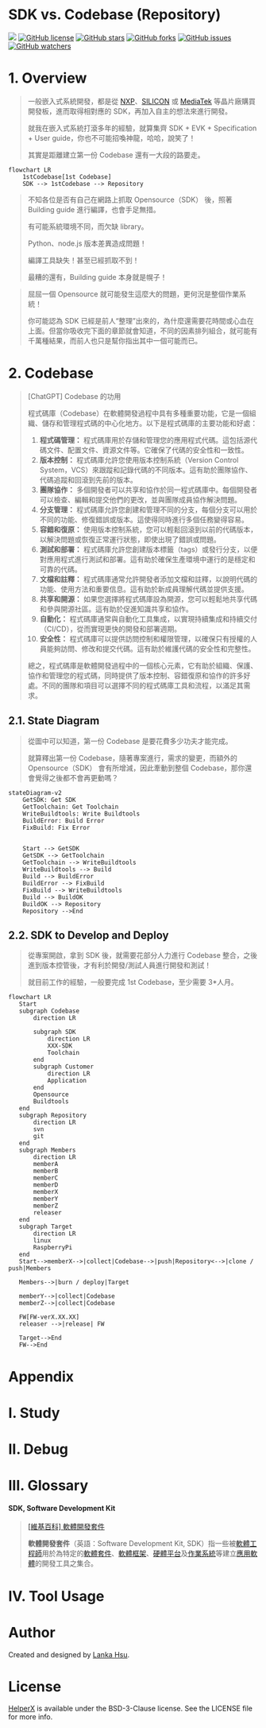 # SDK vs. Codebase (Repository)

[![](https://img.shields.io/badge/Powered%20by-lankahsu%20-brightgreen.svg)](https://github.com/lankahsu520/HelperX)
[![GitHub license][license-image]][license-url]
[![GitHub stars][stars-image]][stars-url]
[![GitHub forks][forks-image]][forks-url]
[![GitHub issues][issues-image]][issues-image]
[![GitHub watchers][watchers-image]][watchers-image]

[license-image]: https://img.shields.io/github/license/lankahsu520/HelperX.svg
[license-url]: https://github.com/lankahsu520/HelperX/blob/master/LICENSE
[stars-image]: https://img.shields.io/github/stars/lankahsu520/HelperX.svg
[stars-url]: https://github.com/lankahsu520/HelperX/stargazers
[forks-image]: https://img.shields.io/github/forks/lankahsu520/HelperX.svg
[forks-url]: https://github.com/lankahsu520/HelperX/network
[issues-image]: https://img.shields.io/github/issues/lankahsu520/HelperX.svg
[issues-url]: https://github.com/lankahsu520/HelperX/issues
[watchers-image]: https://img.shields.io/github/watchers/lankahsu520/HelperX.svg
[watchers-url]: https://github.com/lankahsu520/HelperX/watchers

# 1. Overview

>一般嵌入式系統開發，都是從 [NXP](https://www.nxp.com)、[SILICON](https://www.silabs.com) 或 [MediaTek](https://www.mediatek.tw) 等晶片廠購買開發板，進而取得相對應的 SDK，再加入自主的想法來進行開發。
>
>就我在嵌入式系統打滾多年的經驗，就算集齊 SDK + EVK + Specification + User guide，你也不可能招喚神龍，哈哈，說笑了！
>
>其實是距離建立第一份 Codebase 還有一大段的路要走。
>
```mermaid
flowchart LR
	1stCodebase[1st Codebase]
	SDK --> 1stCodebase --> Repository

```

> 不知各位是否有自己在網路上抓取 Opensource（SDK） 後，照著 Building guide 進行編譯，也會手足無措。
>
> 有可能系統環境不同，而欠缺 library。
>
> Python、node.js 版本差異造成問題！
>
> 編譯工具缺失！甚至已經抓取不到！
>
> 最糟的還有，Building guide 本身就是幌子！

>屈屈一個 Opensource 就可能發生這麼大的問題，更何況是整個作業系統！
>
>你可能認為 SDK 已經是前人“整理”出來的，為什麼還需要花時間或心血在上面。但當你吸收完下面的章節就會知道，不同的因素排列組合，就可能有千萬種結果，而前人也只是幫你指出其中一個可能而已。

# 2. Codebase

>[ChatGPT] Codebase 的功用
>
>程式碼庫（Codebase）在軟體開發過程中具有多種重要功能，它是一個組織、儲存和管理程式碼的中心化地方。以下是程式碼庫的主要功能和好處：
>
>1. **程式碼管理：** 程式碼庫用於存儲和管理您的應用程式代碼。這包括源代碼文件、配置文件、資源文件等。它確保了代碼的安全性和一致性。
>2. **版本控制：** 程式碼庫允許您使用版本控制系統（Version Control System，VCS）來跟蹤和記錄代碼的不同版本。這有助於團隊協作、代碼追蹤和回滾到先前的版本。
>3. **團隊協作：** 多個開發者可以共享和協作於同一程式碼庫中。每個開發者可以檢查、編輯和提交他們的更改，並與團隊成員協作解決問題。
>4. **分支管理：** 程式碼庫允許您創建和管理不同的分支，每個分支可以用於不同的功能、修復錯誤或版本。這使得同時進行多個任務變得容易。
>5. **容錯和復原：** 使用版本控制系統，您可以輕鬆回滾到以前的代碼版本，以解決問題或恢復正常運行狀態，即使出現了錯誤或問題。
>6. **測試和部署：** 程式碼庫允許您創建版本標籤（tags）或發行分支，以便對應用程式進行測試和部署。這有助於確保生產環境中運行的是穩定和可靠的代碼。
>7. **文檔和註釋：** 程式碼庫通常允許開發者添加文檔和註釋，以說明代碼的功能、使用方法和重要信息。這有助於新成員理解代碼並提供支援。
>8. **共享和開源：** 如果您選擇將程式碼庫設為開源，您可以輕鬆地共享代碼和參與開源社區。這有助於促進知識共享和協作。
>9. **自動化：** 程式碼庫通常與自動化工具集成，以實現持續集成和持續交付（CI/CD），從而實現更快的開發和部署週期。
>10. **安全性：** 程式碼庫可以提供訪問控制和權限管理，以確保只有授權的人員能夠訪問、修改和提交代碼。這有助於維護代碼的安全性和完整性。
>
>總之，程式碼庫是軟體開發過程中的一個核心元素，它有助於組織、保護、協作和管理您的程式碼，同時提供了版本控制、容錯復原和協作的許多好處。不同的團隊和項目可以選擇不同的程式碼庫工具和流程，以滿足其需求。

## 2.1. State Diagram

> 從圖中可以知道，第一份 Codebase 是要花費多少功夫才能完成。
>
> 就算釋出第一份 Codebase，隨著專案進行，需求的變更，而額外的 Opensource（SDK） 會有所增減，因此牽動到整個 Codebase，那你還會覺得之後都不會再更動嗎？

```mermaid
stateDiagram-v2
	GetSDK: Get SDK
	GetToolchain: Get Toolchain
	WriteBuildtools: Write Buildtools
	BuildError: Build Error
	FixBuild: Fix Error


	Start --> GetSDK
	GetSDK --> GetToolchain
	GetToolchain --> WriteBuildtools
	WriteBuildtools --> Build
	Build --> BuildError
	BuildError --> FixBuild
	FixBuild --> WriteBuildtools
	Build --> BuildOK
	BuildOK --> Repository
	Repository -->End
```

## 2.2. SDK to Develop and  Deploy

> 從專案開啟，拿到 SDK 後，就需要花部分人力進行 Codebase 整合，之後進到版本控管後，才有利於開發/測試人員進行開發和測試！
>
> 就目前工作的經驗，一般要完成 1st Codebase，至少需要 3*人月。

 ```mermaid
flowchart LR
	Start
	subgraph Codebase
		direction LR
		
		subgraph SDK
			direction LR
			XXX-SDK
			Toolchain
		end
		subgraph Customer
			direction LR
			Application
		end		
		Opensource
		Buildtools
	end
	subgraph Repository
		direction LR
		svn
		git
	end
	subgraph Members
		direction LR
		memberA
		memberB
		memberC
		memberD
		memberX
		memberY
		memberZ		
		releaser
	end
	subgraph Target
		direction LR
		linux
		RaspberryPi
	end
	Start-->memberX-->|collect|Codebase-->|push|Repository<-->|clone / push|Members

	Members-->|burn / deploy|Target

	memberY-->|collect|Codebase
	memberZ-->|collect|Codebase

	FW[FW-verX.XX.XX]
	releaser -->|release| FW
	
	Target-->End
	FW-->End
 ```

# Appendix

# I. Study

# II. Debug

# III. Glossary

#### SDK, Software Development Kit

> [[維基百科] 軟體開發套件](https://zh.wikipedia.org/zh-tw/软件开发工具包)
>
> **軟體開發套件**（英語：Software Development Kit, SDK）指一些被[軟體工程師](https://zh.wikipedia.org/wiki/软件工程师)用於為特定的[軟體套件](https://zh.wikipedia.org/wiki/软件包)、[軟體框架](https://zh.wikipedia.org/wiki/软件框架)、[硬體平台](https://zh.wikipedia.org/w/index.php?title=硬件平台&action=edit&redlink=1)及[作業系統](https://zh.wikipedia.org/wiki/作業系統)等建立[應用軟體](https://zh.wikipedia.org/wiki/应用软件)的開發工具之集合。

# IV. Tool Usage


# Author

Created and designed by [Lanka Hsu](lankahsu@gmail.com).

# License

[HelperX](https://github.com/lankahsu520/HelperX) is available under the BSD-3-Clause license. See the LICENSE file for more info.
